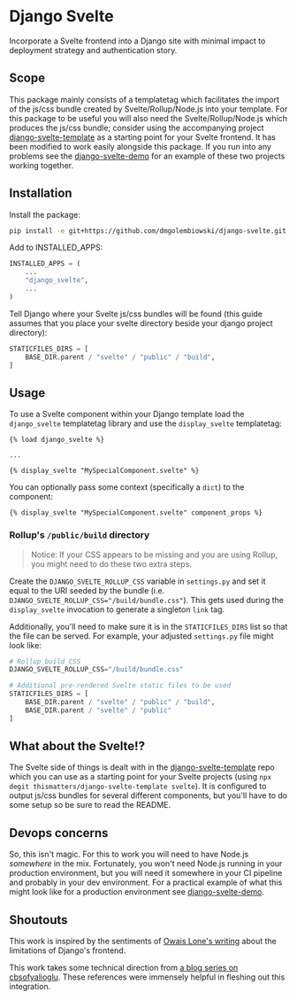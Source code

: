 # Django Svelte

Incorporate a Svelte frontend into a Django site with minimal impact to deployment strategy and authentication story.

## Scope

This package mainly consists of a templatetag which facilitates the import of the js/css bundle created by Svelte/Rollup/Node.js into your template. For this package to be useful you will also need the Svelte/Rollup/Node.js which produces the js/css bundle; consider using the accompanying project [django-svelte-template](https://github.com/thismatters/django-svelte-template/) as a starting point for your Svelte frontend. It has been modified to work easily alongside this package. If you run into any problems see the [django-svelte-demo](https://github.com/thismatters/django-svelte-demo) for an example of these two projects working together.

## Installation

Install the package:

```sh
pip install -e git+https://github.com/dmgolembiowski/django-svelte.git
```

Add to INSTALLED_APPS:

```py
INSTALLED_APPS = (
    ...
    "django_svelte",
    ...
)
```

Tell Django where your Svelte js/css bundles will be found (this guide assumes that you place your svelte directory beside your django project directory):

```py
STATICFILES_DIRS = [
    BASE_DIR.parent / "svelte" / "public" / "build",
]
```

## Usage

To use a Svelte component within your Django template load the `django_svelte` templatetag library and use the `display_svelte` templatetag:

```
{% load django_svelte %}

...

{% display_svelte "MySpecialComponent.svelte" %}
```

You can optionally pass some context (specifically a `dict`) to the component:

```
{% display_svelte "MySpecialComponent.svelte" component_props %}
```

### Rollup's `/public/build` directory

> Notice: If your CSS appears to be missing and you are using Rollup, you might need to do these two extra steps.

Create the `DJANGO_SVELTE_ROLLUP_CSS` variable in `settings.py` and set it equal to the URI seeded by the bundle
(i.e. `DJANGO_SVELTE_ROLLUP_CSS="/build/bundle.css"`). This gets used during the `display_svelte` invocation to generate
a singleton `link` tag.

Additionally, you'll need to make sure it is in the `STATICFILES_DIRS` list so that the file can be served. For example, your adjusted `settings.py` file
might look like:

```py
# Rollup build CSS
DJANGO_SVELTE_ROLLUP_CSS="/build/bundle.css"

# Additional pre-rendered Svelte static files to be used
STATICFILES_DIRS = [
    BASE_DIR.parent / "svelte" / "public" / "build",
    BASE_DIR.parent / "svelte" / "public"
]
```

## What about the Svelte!?

The Svelte side of things is dealt with in the [django-svelte-template](https://github.com/thismatters/django-svelte-template/) repo which you can use as a starting point for your Svelte projects (using `npx degit thismatters/django-svelte-template svelte`). It is configured to output js/css bundles for several different components, but you'll have to do some setup so be sure to read the README.

## Devops concerns

So, this isn't magic. For this to work you will need to have Node.js _somewhere_ in the mix. Fortunately, you won't need Node.js running in your production environment, but you will need it somewhere in your CI pipeline and probably in your dev environment. For a practical example of what this might look like for a production environment see [django-svelte-demo](https://github.com/thismatters/django-svelte-demo).

## Shoutouts

This work is inspired by the sentiments of [Owais Lone's writing](https://owais.lone.pw/blog/modern-frontends-with-django/) about the limitations of Django's frontend.

This work takes some technical direction from [a blog series on cbsofyalioglu](https://www.cbsofyalioglu.com/post/django-and-modern-js-libraries-svelte/). These references were immensely helpful in fleshing out this integration.

